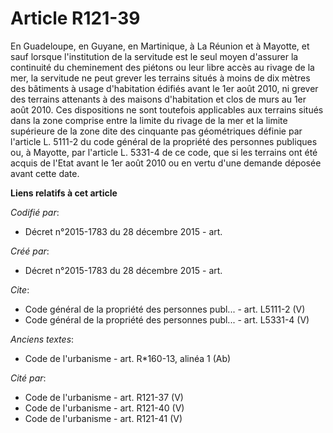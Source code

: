 # Article R121-39

En Guadeloupe, en Guyane, en Martinique, à La Réunion et à Mayotte, et sauf lorsque l'institution de la servitude est le seul
moyen d'assurer la continuité du cheminement des piétons ou leur libre accès au rivage de la mer, la servitude ne peut grever
les terrains situés à moins de dix mètres des bâtiments à usage d'habitation édifiés avant le 1er août 2010, ni grever des
terrains attenants à des maisons d'habitation et clos de murs au 1er août 2010. Ces dispositions ne sont toutefois
applicables aux terrains situés dans la zone comprise entre la limite du rivage de la mer et la limite supérieure de la zone
dite des cinquante pas géométriques définie par l'article L. 5111-2 du code général de la propriété des personnes publiques
ou, à Mayotte, par l'article L. 5331-4 de ce code, que si les terrains ont été acquis de l'Etat avant le 1er août 2010 ou en
vertu d'une demande déposée avant cette date.

**Liens relatifs à cet article**

_Codifié par_:

  - Décret n°2015-1783 du 28 décembre 2015 - art.

_Créé par_:

  - Décret n°2015-1783 du 28 décembre 2015 - art.

_Cite_:

  - Code général de la propriété des personnes publ... - art. L5111-2 (V)
  - Code général de la propriété des personnes publ... - art. L5331-4 (V)

_Anciens textes_:

  - Code de l'urbanisme - art. R*160-13, alinéa 1 (Ab)

_Cité par_:

  - Code de l'urbanisme - art. R121-37 (V)
  - Code de l'urbanisme - art. R121-40 (V)
  - Code de l'urbanisme - art. R121-41 (V)
